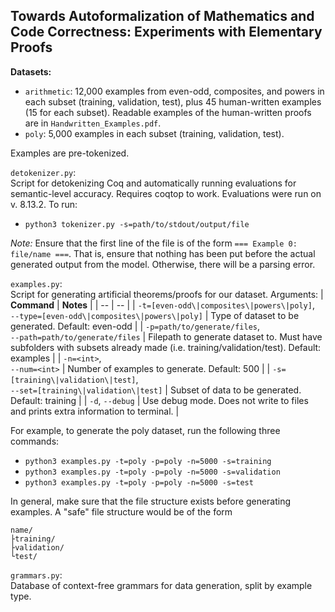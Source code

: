 ## Towards Autoformalization of Mathematics and Code Correctness: Experiments with Elementary Proofs

**Datasets:**
- `arithmetic`: 12,000 examples from even-odd, composites, and powers in each subset (training, validation, test), plus 45 human-written examples (15 for each subset). Readable examples of the human-written proofs are in `Handwritten_Examples.pdf`.
- `poly`: 5,000 examples in each subset (training, validation, test).

Examples are pre-tokenized.

`detokenizer.py`:<br>
Script for detokenizing Coq and automatically running evaluations for semantic-level accuracy. Requires coqtop to work. Evaluations were run on v. 8.13.2. To run:
- `python3 tokenizer.py -s=path/to/stdout/output/file`

*Note:* Ensure that the first line of the file is of the form `=== Example 0: file/name ===`. That is, ensure that nothing has been put before the actual generated output from the model. Otherwise, there will be a parsing error.

`examples.py`:<br>
Script for generating artificial theorems/proofs for our dataset. Arguments:
| **Command** | **Notes** |
| -- | -- |
| `-t=[even-odd\|composites\|powers\|poly]`,<br>`--type=[even-odd\|composites\|powers\|poly]` | Type of dataset to be generated. Default: even-odd |
| `-p=path/to/generate/files`,<br>`--path=path/to/generate/files` | Filepath to generate dataset to. Must have subfolders with subsets already made (i.e. training/validation/test). Default: examples |
| `-n=<int>`,<br>`--num=<int>` | Number of examples to generate. Default: 500 |
| `-s=[training\|validation\|test]`,<br>`--set=[training\|validation\|test]` | Subset of data to be generated. Default: training |
| `-d`, `--debug` | Use debug mode. Does not write to files and prints extra information to terminal. |

For example, to generate the poly dataset, run the following three commands:
- `python3 examples.py -t=poly -p=poly -n=5000 -s=training`
- `python3 examples.py -t=poly -p=poly -n=5000 -s=validation`
- `python3 examples.py -t=poly -p=poly -n=5000 -s=test`

In general, make sure that the file structure exists before generating examples. A "safe" file structure would be of the form
```
name/
├training/
├validation/
└test/
```

`grammars.py`:<br>
Database of context-free grammars for data generation, split by example type.
